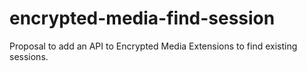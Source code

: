 # encrypted-media-find-session
Proposal to add an API to Encrypted Media Extensions to find existing sessions.
